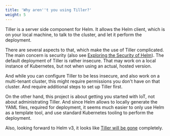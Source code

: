 ```yaml
---
title: 'Why aren''t you using Tiller?'
weight: 5
---
```


Tiller is a server side component for Helm. It allows the Helm client, which is on your local machine,
to talk to the cluster, and let it perform the deployment.

There are several aspects to that, which make the use of Tiller complicated. The main concern is security
(also see [Exploring the Security of Helm](https://engineering.bitnami.com/articles/helm-security.html)).
The default deployment of Tiller is rather insecure. That may work on a local instance of Kubernetes,
but not when using an actual, hosted version.

And while you can configure Tiller to be less insecure, and also work on a multi-tenant cluster, this might
require permissions you don't have on that cluster. And require additional steps to set up Tiller first.

On the other hand, this project is about getting you started with IoT, not about administrating Tiller.
And since Helm allows to locally generate the YAML files, required for deployment, it seems much easier 
to only use Helm as a template tool, and use standard Kubernetes tooling to perform the deployment.

Also, looking forward to Helm v3, it looks like [Tiller will be gone](https://github.com/helm/community/blob/master/helm-v3/000-helm-v3.md#summary) completely.

